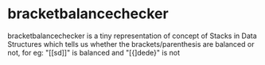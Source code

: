 # bracketbalancechecker
bracketbalancechecker is a tiny representation of concept of Stacks in Data Structures which tells us whether the brackets/parenthesis are balanced or not, for eg: "[[sd]]" is balanced and "[{]dede}" is not

